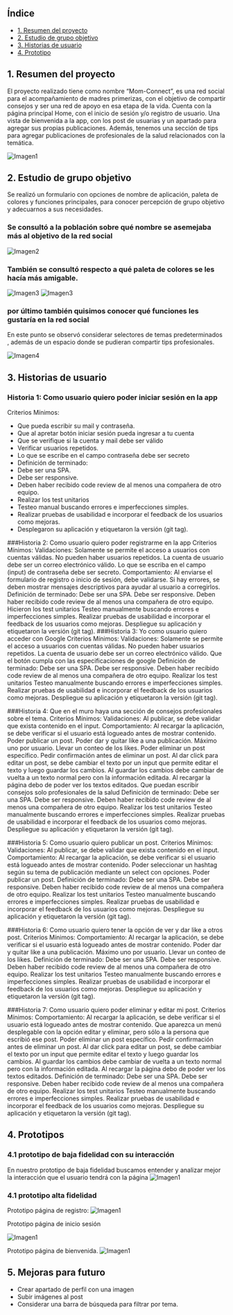 ## Índice


* [1. Resumen del proyecto](#1-resumen-del-proyecto)
* [2. Estudio de grupo objetivo](#4-estudio-de-grupo-objetivo)
* [3. Historias de usuario](#3-Historia-de-usuario)
* [4. Prototipo](#4-prototipo)


## 1. Resumen del proyecto


El proyecto realizado tiene como nombre “Mom-Connect”, es una red social para el acompañamiento de madres primerizas, con el objetivo de compartir consejos y ser una red de apoyo en esa etapa de la vida. Cuenta con la página principal Home, con el inicio de sesión y/o registro de usuario. Una vista de bienvenida a la app, con los post de usuarias y un apartado para agregar sus propias publicaciones. Además, tenemos una sección de tips para agregar publicaciones de profesionales de la salud relacionados con la temática.


![Imagen1](img/Logo.png)




## 2. Estudio de grupo objetivo


Se realizó un formulario con opciones de nombre de aplicación, paleta de colores y funciones principales, para conocer percepción de grupo objetivo y adecuarnos a sus necesidades.


### Se consultó a la población sobre qué nombre se asemejaba más al objetivo de la red social
![Imagen2](img/encuesta1.png)




### También se consultó respecto a qué paleta de colores se les hacía más amigable.
![Imagen3](img/encuesta2_2.png)
![Imagen3](img/encuesta2_1.png)


### por último también quisimos conocer qué funciones les gustaría en la red social


En este punto se observó considerar selectores de temas predeterminados , además de un espacio donde se pudieran compartir tips profesionales. 


![Imagen4](img/encuesta3.png)


## 3. Historias de usuario

### Historia 1: Como usuario quiero poder iniciar sesión en la app
Criterios Mínimos:
* Que pueda escribir su mail y contraseña.
* Que al apretar botón iniciar sesión pueda ingresar a tu cuenta
* Que se verifique si la cuenta y mail debe ser válido
* Verificar usuarios repetidos.
* Lo que se escribe en el campo contraseña debe ser secreto
* Definición de terminado:
* Debe ser una SPA.
* Debe ser responsive.
* Deben haber recibido code review de al menos una compañera de otro equipo.
* Realizar los test unitarios
* Testeo manual buscando errores e imperfecciones simples.
* Realizar pruebas de usabilidad e incorporar el feedback de los usuarios como mejoras.
* Desplegaron su aplicación y etiquetaron la versión (git tag).


###Historia 2: Como usuario quiero poder registrarme en la app
Criterios Mínimos:
Validaciones:
Solamente se permite el acceso a usuarios con cuentas válidas.
No pueden haber usuarios repetidos.
La cuenta de usuario debe ser un correo electrónico válido.
Lo que se escriba en el campo (input) de contraseña debe ser secreto.
Comportamiento:
Al enviarse el formulario de registro o inicio de sesión, debe validarse.
Si hay errores, se deben mostrar mensajes descriptivos para ayudar al usuario a corregirlos.
Definición de terminado:
Debe ser una SPA.
Debe ser responsive.
Deben haber recibido code review de al menos una compañera de otro equipo.
Hicieron los test unitarios
Testeo manualmente buscando errores e imperfecciones simples.
Realizar pruebas de usabilidad e incorporar el feedback de los usuarios como mejoras.
Despliegue su aplicación y etiquetaron la versión (git tag).
###Historia 3: Yo como usuario quiero acceder con Google
Criterios Mínimos:
Validaciones:
Solamente se permite el acceso a usuarios con cuentas válidas.
No pueden haber usuarios repetidos.
La cuenta de usuario debe ser un correo electrónico válido.
Que el botón cumpla con las especificaciones de google
Definición de terminado:
Debe ser una SPA.
Debe ser responsive.
Deben haber recibido code review de al menos una compañera de otro equipo.
Realizar los test unitarios
Testeo manualmente buscando errores e imperfecciones simples.
Realizar pruebas de usabilidad e incorporar el feedback de los usuarios como mejoras.
Despliegue su aplicación y etiquetaron la versión (git tag).


###Historia 4: Que en el muro haya una sección de consejos profesionales sobre el tema.
Criterios Mínimos:
Validaciones:
Al publicar, se debe validar que exista contenido en el input.
Comportamiento:
Al recargar la aplicación, se debe verificar si el usuario está logueado antes de mostrar contenido.
Poder publicar un post.
Poder dar y quitar like a una publicación. Máximo uno por usuario.
Llevar un conteo de los likes.
Poder eliminar un post específico.
Pedir confirmación antes de eliminar un post.
Al dar click para editar un post, se debe cambiar el texto por un input que permite editar el texto y luego guardar los cambios.
Al guardar los cambios debe cambiar de vuelta a un texto normal pero con la información editada.
Al recargar la página debo de poder ver los textos editados.
Que puedan escribir consejos solo profesionales de la salud
Definición de terminado:
Debe ser una SPA.
Debe ser responsive.
Deben haber recibido code review de al menos una compañera de otro equipo.
Realizar los test unitarios
Testeo manualmente buscando errores e imperfecciones simples.
Realizar pruebas de usabilidad e incorporar el feedback de los usuarios como mejoras.
Despliegue su aplicación y etiquetaron la versión (git tag).


###Historia 5: Como usuario quiero publicar un post.
Criterios Mínimos:
Validaciones:
Al publicar, se debe validar que exista contenido en el input.
Comportamiento:
Al recargar la aplicación, se debe verificar si el usuario está logueado antes de mostrar contenido.
Poder seleccionar un hashtag según su tema de publicación mediante un select con opciones.
Poder publicar un post.
Definición de terminado:
Debe ser una SPA.
Debe ser responsive.
Deben haber recibido code review de al menos una compañera de otro equipo.
Realizar los test unitarios
Testeo manualmente buscando errores e imperfecciones simples.
Realizar pruebas de usabilidad e incorporar el feedback de los usuarios como mejoras.
Despliegue su aplicación y etiquetaron la versión (git tag).


###Historia 6: Como usuario quiero tener la opción de ver y dar like a otros post.
Criterios Mínimos:
Comportamiento:
Al recargar la aplicación, se debe verificar si el usuario está logueado antes de mostrar contenido.
Poder dar y quitar like a una publicación. Máximo uno por usuario.
Llevar un conteo de los likes.
Definición de terminado:
Debe ser una SPA.
Debe ser responsive.
Deben haber recibido code review de al menos una compañera de otro equipo.
Realizar los test unitarios
Testeo manualmente buscando errores e imperfecciones simples.
Realizar pruebas de usabilidad e incorporar el feedback de los usuarios como mejoras.
Despliegue su aplicación y etiquetaron la versión (git tag).


###Historia 7: Como usuario quiero poder eliminar y editar mi post.
Criterios Mínimos:
Comportamiento:
Al recargar la aplicación, se debe verificar si el usuario está logueado antes de mostrar contenido.
Que aparezca un menú desplegable con la opción editar y eliminar, pero sólo a la persona que escribió ese post.
Poder eliminar un post específico.
Pedir confirmación antes de eliminar un post.
Al dar click para editar un post, se debe cambiar el texto por un input que permite editar el texto y luego guardar los cambios.
Al guardar los cambios debe cambiar de vuelta a un texto normal pero con la información editada.
Al recargar la página debo de poder ver los textos editados.
Definición de terminado:
Debe ser una SPA.
Debe ser responsive.
Deben haber recibido code review de al menos una compañera de otro equipo.
Realizar los test unitarios
Testeo manualmente buscando errores e imperfecciones simples.
Realizar pruebas de usabilidad e incorporar el feedback de los usuarios como mejoras.
Despliegue su aplicación y etiquetaron la versión (git tag).




## 4. Prototipos


### 4.1 prototipo de baja fidelidad con su interacción


En nuestro prototipo de baja fidelidad buscamos entender y analizar mejor la interacción que el usuario tendrá con la página
![Imagen1](img/pbaja.png)


### 4.1 prototipo alta fidelidad


Prototipo página de registro: 
![Imagen1](img/palta3.png)


Prototipo página de inicio sesión 


![Imagen1](img/palta2.png)


Prototipo página de bienvenida.
![Imagen1](img/palta1.png)




## 5. Mejoras para futuro
* Crear apartado de perfil con una imagen
* Subir imágenes al post
* Considerar una barra de búsqueda para filtrar por tema. 









